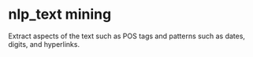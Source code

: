 # nlp_text mining
Extract aspects of the text such as POS tags and patterns such as dates, digits, and hyperlinks.
